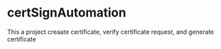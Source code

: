 # certSignAutomation
This a project creaate certificate, verify certificate request, and generate certificate
